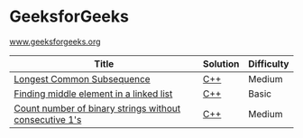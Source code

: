 # GeeksforGeeks
www.geeksforgeeks.org

| Title | Solution | Difficulty |
| --- | --- | --- |
| [Longest Common Subsequence](http://practice.geeksforgeeks.org/problems/longest-common-subsequence/0) | [C++](https://github.com/yuanhui-yang/GeeksforGeeks/blob/master/longest-common-subsequence.cpp) | Medium |
| [Finding middle element in a linked list](http://www.geeksforgeeks.org/write-a-c-function-to-print-the-middle-of-the-linked-list/) | [C++](https://github.com/yuanhui-yang/GeeksforGeeks/blob/master/finding-middle-element-in-a-linked-list.cpp) | Basic |
| [Count number of binary strings without consecutive 1's](http://www.geeksforgeeks.org/count-number-binary-strings-without-consecutive-1s/) | [C++](https://github.com/yuanhui-yang/GeeksforGeeks/blob/master/count-number-binary-strings-without-consecutive-1s.cpp) | Medium |